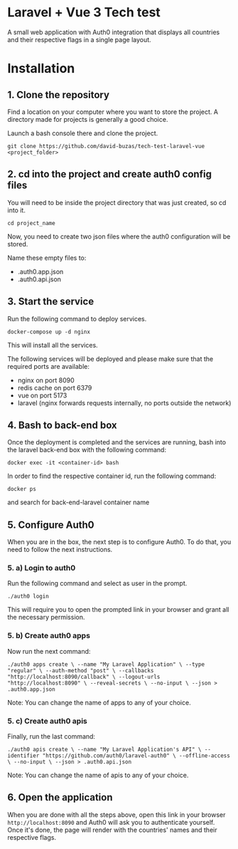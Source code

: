 
# Laravel + Vue 3 Tech test

A small web application with Auth0 integration that displays all countries and their respective flags in a single page layout.

# Installation
## 1. Clone the repository
Find a location on your computer where you want to store the project. A directory made for projects is generally a good choice.

Launch a bash console there and clone the project.

`git clone https://github.com/david-buzas/tech-test-laravel-vue <project_folder>`

## 2. cd into the project and create auth0 config files
You will need to be inside the project directory that was just created, so cd into it.

`cd project_name`

Now, you need to create two json files where the auth0 configuration will be stored. 

Name these empty files to:
- .auth0.app.json
- .auth0.api.json


## 3. Start the service
Run the following command to deploy services.

`docker-compose up -d nginx`

This will install all the services.

The following services will be deployed and please make sure that the required ports are available:
- nginx on port 8090
- redis cache on port 6379
- vue on port 5173
- laravel (nginx forwards requests internally, no ports outside the network)

## 4. Bash to back-end box
Once the deployment is completed and the services are running, bash into the laravel back-end box with the following command:

`docker exec -it <container-id> bash`

In order to find the respective container id, run the following command:

`docker ps`

and search for back-end-laravel container name
## 5. Configure Auth0
When you are in the box, the next step is to configure Auth0. To do that, you need to follow the next instructions.

### 5. a) Login to auth0
Run the following command and select as user in the prompt.

`./auth0 login`

This will require you to open the prompted link in your browser and grant all the necessary permission.
### 5. b) Create auth0 apps
Now run the next command:

`./auth0 apps create \
--name "My Laravel Application" \
--type "regular" \
--auth-method "post" \
--callbacks "http://localhost:8090/callback" \
--logout-urls "http://localhost:8090" \
--reveal-secrets \
--no-input \
--json > .auth0.app.json
`

Note: You can change the name of apps to any of your choice.

### 5. c) Create auth0 apis
Finally, run the last command:

`./auth0 apis create \
--name "My Laravel Application's API" \
--identifier "https://github.com/auth0/laravel-auth0" \
--offline-access \
--no-input \
--json > .auth0.api.json`

Note: You can change the name of apis to any of your choice.

## 6. Open the application
When you are done with all the steps above, open this link in your browser `http://localhost:8090` and Auth0 will ask you to authenticate yourself. Once it's done, the page will render with the countries' names and their respective flags.


